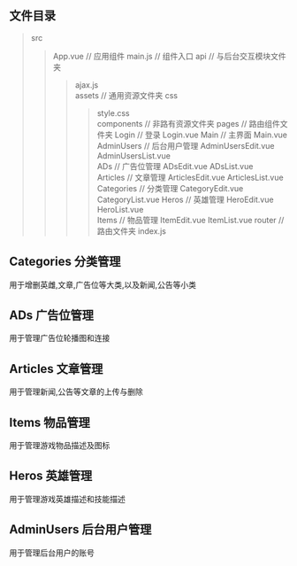 ## 文件目录

>src
>>App.vue	// 应用组件
>>main.js	// 组件入口
>>api			// 与后台交互模块文件夹
>>>ajax.js    
>>assets			// 通用资源文件夹
>>>css
>>>>style.css     
>>components		// 非路有资源文件夹
>>pages			// 路由组件文件夹
>>>Login		// 登录
>>>>Login.vue
>>>Main		// 主界面
>>>>Main.vue
>>>AdminUsers	// 后台用户管理
>>>>AdminUsersEdit.vue
>>>>AdminUsersList.vue    
>>>ADs		// 广告位管理
>>>>ADsEdit.vue
>>>>ADsList.vue     
>>>Articles		// 文章管理
>>>>ArticlesEdit.vue
>>>>ArticlesList.vue     
>>>Categories		// 分类管理
>>>> CategoryEdit.vue
>>>>CategoryList.vue
>>>Heros		// 英雄管理
>>>>HeroEdit.vue
>>>>HeroList.vue    
>>>Items		// 物品管理
>>>>ItemEdit.vue
>>>>ItemList.vue
>>router			// 路由文件夹
>>>index.js
## Categories 分类管理
用于增删英雌,文章,广告位等大类,以及新闻,公告等小类
## ADs 广告位管理
用于管理广告位轮播图和连接
## Articles	文章管理
用于管理新闻,公告等文章的上传与删除
## Items 物品管理
用于管理游戏物品描述及图标
## Heros 英雄管理
用于管理游戏英雄描述和技能描述
## AdminUsers 后台用户管理
用于管理后台用户的账号
